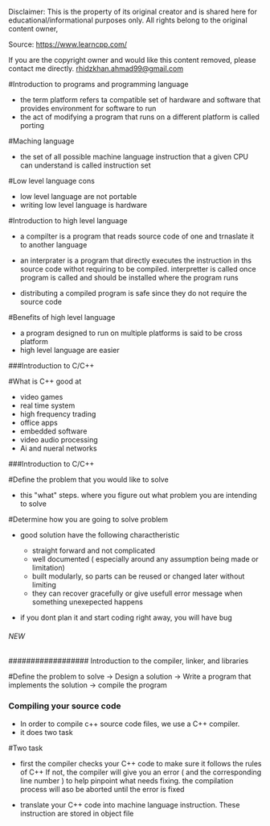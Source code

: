 Disclaimer: This  is the property of its original creator and is shared here for educational/informational purposes only. All rights belong to the original content owner,

Source: https://www.learncpp.com/

If you are the copyright owner and would like this content removed, please contact me directly. rhidzkhan.ahmad99@gmail.com

#Introduction to programs and programming language
- the term platform refers ta compatible set of hardware and software
that provides environment for software to run
- the act of modifying a program that runs on a different platform is called 
porting 


#Maching language
- the set of all possible machine language instruction that a given CPU can understand is called instruction set 

#Low level language cons 
- low level language are not portable
- writing low level language is hardware

#Introduction to high level language
- a compilter is a program that reads source code of one and trnaslate it to
another language
- an interprater is a program that directly executes the instruction in ths source code withot
requiring to be compiled. interpretter is called once program is called 
and should be installed where the program runs 

- distributing a compiled program is safe since they do not require the source code 

#Benefits of high level language 
- a program designed to run on multiple platforms is said to be cross platform 
- high level language are easier

###Introduction to C/C++

#What is C++ good at
- video games
- real time system 
- high frequency trading 
- office apps 
- embedded software 
- video audio processing 
- Ai and nueral networks


###Introduction to C/C++

#Define the problem that you would like to solve
- this "what" steps. where you figure out what problem you are intending to solve

#Determine how you are going to solve problem 
- good solution have the following charactheristic
    - straight forward and not complicated
    - well documented ( especially around any assumption being made or limitation)
    - built modularly, so parts can be reused or changed later without limiting
    - they can recover gracefully or give usefull error message when something unexepected happens


- if you dont plan it and start coding right away, you will have bug





###### NEW


################## Introduction to the compiler, linker, and libraries

#Define the problem to solve -> Design a solution ->
Write a program that implements the solution -> compile the program

### Compiling your source code

- In order to compile c++ source code files, we use a C++ compiler.
- it does two task

#Two task 
- first the compiler checks your C++ code to make sure it follows the rules of C++
If not, the compiler will give you an error ( and the corresponding line number )
to help pinpoint what needs fixing. the compilation process will aso be aborted until the error is fixed

- translate your C++ code into machine language instruction. These instruction are stored in object file
